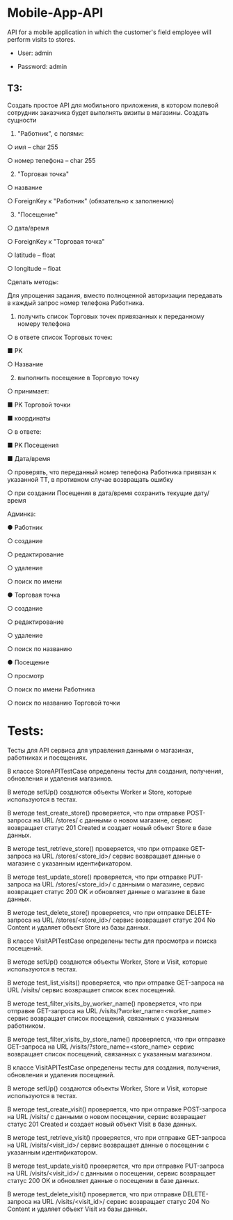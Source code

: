 # Mobile-App-API
API for a mobile application in which the customer's field employee will perform visits to stores.

+ User: admin

+ Password: admin

ТЗ:
--------------------

Создать простое API для мобильного приложения, в котором полевой сотрудник заказчика будет выполнять визиты в магазины.
Создать сущности
1. "Работник", с полями:

○ имя – char 255

○ номер телефона – char 255

2. "Торговая точка"

○ название

○ ForeignKey к "Работник" (обязательно к заполнению)

3. "Посещение"

○ дата/время

○ ForeignKey к "Торговая точка"

○ latitude – float

○ longitude – float

Сделать методы:

Для упрощения задания, вместо полноценной авторизации передавать в каждый запрос номер телефона Работника.
1. получить список Торговых точек привязанных к переданному номеру телефона

○ в ответе список Торговых точек:

■ PK

○ Название

2. выполнить посещение в Торговую точку

○ принимает:

■ PK Торговой точки

■ координаты

○ в ответе:

■ PK Посещения

■ Дата/время

○ проверять, что переданный номер телефона Работника привязан к указанной ТТ, в противном случае возвращать ошибку

○ при создании Посещения в дата/время сохранить текущие дату/время

Админка:

● Работник

○ создание

○ редактирование

○ удаление

○ поиск по имени

● Торговая точка

○ создание

○ редактирование

○ удаление

○ поиск по названию

● Посещение

○ просмотр

○ поиск по имени Работника

○ поиск по названию Торговой точки




# Tests:

Тесты для API сервиса для управления данными о магазинах, работниках и посещениях.

В классе StoreAPITestCase определены тесты для создания, получения, обновления и удаления магазинов.

В методе setUp() создаются объекты Worker и Store, которые используются в тестах.

В методе test_create_store() проверяется, что при отправке POST-запроса на URL /stores/ с данными о новом магазине, сервис возвращает статус 201 Created и создает новый объект Store в базе данных.

В методе test_retrieve_store() проверяется, что при отправке GET-запроса на URL /stores/<store_id>/ сервис возвращает данные о магазине с указанным идентификатором.

В методе test_update_store() проверяется, что при отправке PUT-запроса на URL /stores/<store_id>/ с данными о магазине, сервис возвращает статус 200 OK и обновляет данные о магазине в базе данных.

В методе test_delete_store() проверяется, что при отправке DELETE-запроса на URL /stores/<store_id>/ сервис возвращает статус 204 No Content и удаляет объект Store из базы данных.

В классе VisitAPITestCase определены тесты для просмотра и поиска посещений.

В методе setUp() создаются объекты Worker, Store и Visit, которые используются в тестах.

В методе test_list_visits() проверяется, что при отправке GET-запроса на URL /visits/ сервис возвращает список всех посещений.

В методе test_filter_visits_by_worker_name() проверяется, что при отправке GET-запроса на URL /visits/?worker_name=<worker_name> сервис возвращает список посещений, связанных с указанным работником.

В методе test_filter_visits_by_store_name() проверяется, что при отправке GET-запроса на URL /visits/?store_name=<store_name> сервис возвращает список посещений, связанных с указанным магазином.

В классе VisitAPITestCase определены тесты для создания, получения, обновления и удаления посещений.

В методе setUp() создаются объекты Worker, Store и Visit, которые используются в тестах.

В методе test_create_visit() проверяется, что при отправке POST-запроса на URL /visits/ с данными о новом посещении, сервис возвращает статус 201 Created и создает новый объект Visit в базе данных.

В методе test_retrieve_visit() проверяется, что при отправке GET-запроса на URL /visits/<visit_id>/ сервис возвращает данные о посещении с указанным идентификатором.

В методе test_update_visit() проверяется, что при отправке PUT-запроса на URL /visits/<visit_id>/ с данными о посещении, сервис возвращает статус 200 OK и обновляет данные о посещении в базе данных.

В методе test_delete_visit() проверяется, что при отправке DELETE-запроса на URL /visits/<visit_id>/ сервис возвращает статус 204 No Content и удаляет объект Visit из базы данных.

